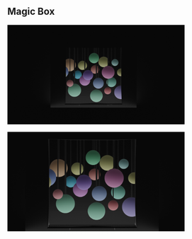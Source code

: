 ## Magic Box

<img src="https://github.com/inots/3DModeling/blob/main/magicBox/box1.png" width=400><br>

<img src="https://github.com/inots/3DModeling/blob/main/magicBox/box2.png" width=400><br>
